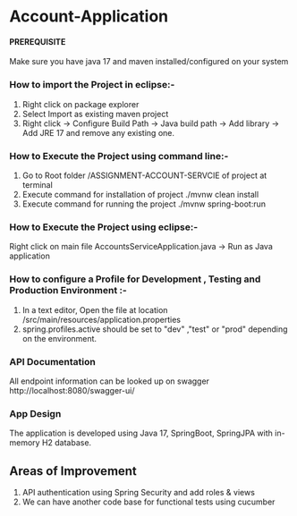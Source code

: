 # Account-Application

#### PREREQUISITE
Make sure you have java 17 and maven installed/configured on your system

### How to import the Project in eclipse:-
1. Right click on package explorer
2. Select Import as existing maven project
3. Right click -> Configure Build Path -> 
	Java build path -> Add library -> Add JRE 17 and remove any existing one.

### How to Execute the Project using command line:-
1. Go to Root folder /ASSIGNMENT-ACCOUNT-SERVCIE of project at terminal
2. Execute command for installation of project ./mvnw clean install
3. Execute command for running the project ./mvnw spring-boot:run

### How to Execute the Project using eclipse:-
Right click on main file AccountsServiceApplication.java -> Run as Java application

### How to configure a Profile for Development , Testing and Production Environment :-
1. In a text editor, Open the file at location /src/main/resources/application.properties
2. spring.profiles.active should be set to "dev" ,"test" or "prod" depending on the environment.


### API Documentation
All endpoint information can be looked up on swagger
http://localhost:8080/swagger-ui/


### App Design
The application is developed using Java 17, SpringBoot, SpringJPA with in-memory H2 database.

## Areas of Improvement
1. API authentication using Spring Security and add roles & views
2. We can have another code base for functional tests using cucumber